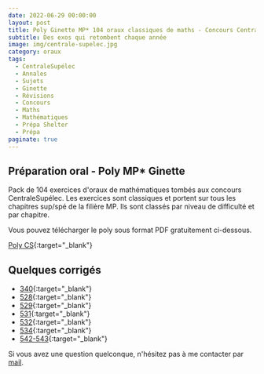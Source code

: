 ```yaml
---
date: 2022-06-29 00:00:00
layout: post
title: Poly Ginette MP* 104 oraux classiques de maths - Concours CentraleSupélec 2022
subtitle: Des exos qui retombent chaque année
image: img/centrale-supelec.jpg
category: oraux
tags:
  - CentraleSupélec
  - Annales
  - Sujets
  - Ginette
  - Révisions
  - Concours
  - Maths
  - Mathématiques
  - Prépa Shelter
  - Prépa
paginate: true
---
```


## Préparation oral - Poly MP* Ginette

Pack de 104 exercices d'oraux de mathématiques tombés aux concours CentraleSupélec. Les exercices sont classiques et portent sur tous les chapitres sup/spé de la filière MP. Ils sont classés par niveau de difficulté et par chapitre. 

Vous pouvez télécharger le poly sous format PDF gratuitement ci-dessous.

[Poly CS](/assets/documents/oraux/cs-2021.pdf){:target="_blank"}

## Quelques corrigés 

- [340](/assets/documents/oraux/Corrigés/oral-analyse-M312-318-C340.pdf){:target="_blank"} 
- [528](/assets/documents/oraux/Corrigés/oral-analyse-C528.pdf){:target="_blank"}
- [529](/assets/documents/oraux/Corrigés/oral-analyse-C529.pdf){:target="_blank"}
- [531](/assets/documents/oraux/Corrigés/oral-analyse-C531.pdf){:target="_blank"}
- [532](/assets/documents/oraux/Corrigés/oral-analyse-C532.pdf){:target="_blank"}
- [534](/assets/documents/oraux/Corrigés/oral-analyse-C534.pdf){:target="_blank"}
- [542-543](/assets/documents/oraux/Corrigés/oral-analyse-C542-543.pdf){:target="_blank"}


Si vous avez une question quelconque, n'hésitez pas à me contacter par [mail](https://www.prepashelter.com/contact/).
